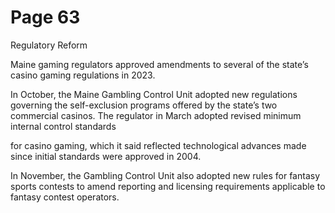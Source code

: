 # Page 63

Regulatory Reform

Maine gaming regulators approved amendments to several
of the state’s casino gaming regulations in 2023.

In October, the Maine Gambling Control Unit adopted new
regulations governing the self-exclusion programs offered
by the state’s two commercial casinos. The regulator in
March adopted revised minimum internal control standards

for casino gaming, which it said reflected technological
advances made since initial standards were approved in
2004.

In November, the Gambling Control Unit also adopted
new rules for fantasy sports contests to amend reporting
and licensing requirements applicable to fantasy contest
operators.


